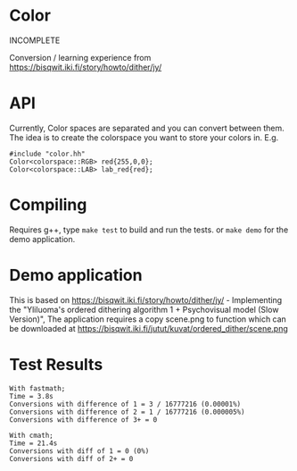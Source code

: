 # Color
INCOMPLETE

Conversion / learning experience from https://bisqwit.iki.fi/story/howto/dither/jy/

# API
Currently, Color spaces are separated and you can convert between them. The idea is to create the colorspace you want to store your colors in. E.g.

```
#include "color.hh"
Color<colorspace::RGB> red{255,0,0};
Color<colorspace::LAB> lab_red{red};
```

# Compiling
Requires g++, type `make test` to build and run the tests. or `make demo` for the demo application.

# Demo application
This is based on https://bisqwit.iki.fi/story/howto/dither/jy/ - Implementing the "Yliluoma's ordered dithering algorithm 1 + Psychovisual model (Slow Version)", The application requires a copy scene.png to function which can be downloaded at https://bisqwit.iki.fi/jutut/kuvat/ordered_dither/scene.png

# Test Results
	With fastmath;
	Time = 3.8s
	Conversions with difference of 1 = 3 / 16777216 (0.00001%)
	Conversions with difference of 2 = 1 / 16777216 (0.000005%)
	Conversions with difference of 3+ = 0
	
	With cmath;
	Time = 21.4s
	Conversions with diff of 1 = 0 (0%)
	Conversions with diff of 2+ = 0
